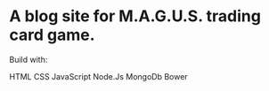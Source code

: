 # A blog site for M.A.G.U.S. trading card game.

Build with:

HTML
CSS
JavaScript
Node.Js
MongoDb
Bower
